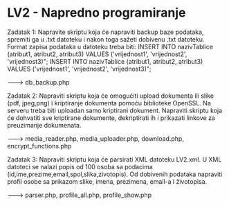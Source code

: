 
# LV2 - Napredno programiranje

Zadatak 1:
Napravite skriptu koja će napraviti backup baze podataka, spremiti ga u .txt datoteku i nakon toga sažeti
dobivenu .txt datoteku. Format zapisa podataka u datoteku treba biti:
INSERT INTO nazivTablice (atribut1, atribut2, atribut3)
VALUES ('vrijednost1', 'vrijednost2', 'vrijednost3)";
INSERT INTO nazivTablice (atribut1, atribut2, atribut3)
VALUES ('vrijednost1', 'vrijednost2', 'vrijednost3)"; 

---> db_backup.php 

Zadatak 2:
Napraviti skriptu koja će omogućiti upload dokumenta ili slike (pdf, jpeg,png) i kriptiranje dokumenta
pomoću biblioteke OpenSSL. Na serveru treba biti uploadan samo kriptirani dokument. Napraviti skriptu
koja će dohvatiti sve kriptirane dokumente, dekriptirati ih i prikazati linkove za preuzimanje dokumenata.

---> media_reader.php, media_uploader.php, download.php, encrypt_functions.php

Zadatak 3:
Napraviti skriptu koja će parsirati XML datoteku LV2.xml. U XML datoteci se nalazi popis od 100 osoba sa
podacima (id,ime,prezime,email,spol,slika,zivotopis). Od dobivenih podataka napraviti profil osobe sa
prikazom slike, imena, prezimena, email-a i životopisa.

---> parser.php, profile_all.php, profile_show.php

 



